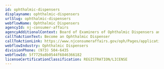 ```yaml
---
id: ophthalmic-dispensers
displayname: ophthalmic-dispensers
urlSlug: ophthalmic-dispensers
webflowName: Ophthalmic Dispensers
agencyId: nj-consumer-affairs
agencyAdditionalContext: Board of Examiners of Ophthalmic Dispensers and Technicians
callToActionText: Become an Ophthalmic Dispenser
callToActionLink: https://www.njconsumeraffairs.gov/oph/Pages/applications.aspx
webflowIndustry: Ophthalmic Dispensers
divisionPhone: (973) 504-6435
webflowId: 5f7729a8b0544f6846366182
licenseCertificationClassification: REGISTRATION/LICENSE
---
```

